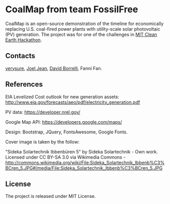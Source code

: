 CoalMap from team FossilFree
============================

CoalMap is an open-source demonstration of the timeline for economically replacing U.S. coal-fired power plants with utility-scale solar photovoltaic (PV) generation. The project was for one of the challenges in [MIT Clean Earth Hackathon](http://cleanearthhack.mit.edu/).

Contacts
--------
[verysure](http://www.mit.edu/~tonyw/), [Joel Jean](http://www.joeljean.com/), [David Borrelli](dcborrelli@gmail.com), Fanni Fan.


References
----------
EIA Levelized Cost outlook for new generation assets: http://www.eia.gov/forecasts/aeo/pdf/electricity_generation.pdf

PV data: https://developer.nrel.gov/

Google Map API: https://developers.google.com/maps/

Design: Bootstrap, JQuery, FontsAwesome, Google Fonts.

Cover image is taken by the follow:

"Sideka Solartechnik Ibbenbüren 5" by Sideka Solartechnik - Own work. Licensed under CC BY-SA 3.0 via Wikimedia Commons - http://commons.wikimedia.org/wiki/File:Sideka_Solartechnik_Ibbenb%C3%BCren_5.JPG#/media/File:Sideka_Solartechnik_Ibbenb%C3%BCren_5.JPG


License
-------

The project is released under MIT License.
